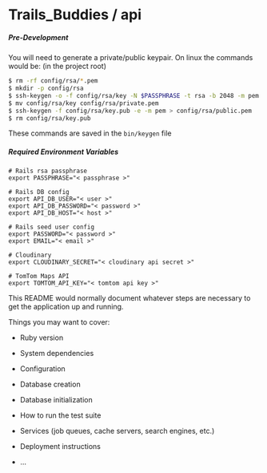 # Trails_Buddies / **api**

##### Pre-Development
You will need to generate a private/public keypair. On linux the commands would be: (in the project root)
```bash
$ rm -rf config/rsa/*.pem
$ mkdir -p config/rsa
$ ssh-keygen -o -f config/rsa/key -N $PASSPHRASE -t rsa -b 2048 -m pem
$ mv config/rsa/key config/rsa/private.pem
$ ssh-keygen -f config/rsa/key.pub -e -m pem > config/rsa/public.pem
$ rm config/rsa/key.pub
```

These commands are saved in the `bin/keygen` file


##### Required Environment Variables
```
# Rails rsa passphrase
export PASSPHRASE="< passphrase >"

# Rails DB config
export API_DB_USER="< user >"
export API_DB_PASSWORD="< password >"
export API_DB_HOST="< host >"

# Rails seed user config
export PASSWORD="< password >"
export EMAIL="< email >"

# Cloudinary
export CLOUDINARY_SECRET="< cloudinary api secret >"

# TomTom Maps API
export TOMTOM_API_KEY="< tomtom api key >"
```

This README would normally document whatever steps are necessary to get the
application up and running.

Things you may want to cover:

* Ruby version

* System dependencies

* Configuration

* Database creation

* Database initialization

* How to run the test suite

* Services (job queues, cache servers, search engines, etc.)

* Deployment instructions

* ...
